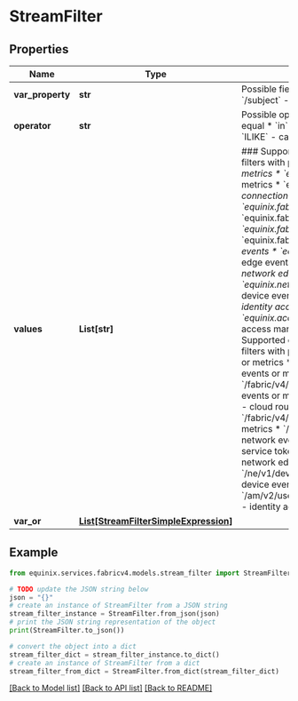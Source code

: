 # StreamFilter


## Properties

Name | Type | Description | Notes
------------ | ------------- | ------------- | -------------
**var_property** | **str** | Possible field names to use on filters:  * &#x60;/subject&#x60; - subject  * &#x60;/type&#x60; - type  | [optional] 
**operator** | **str** | Possible operators to use on filters:  * &#x60;&#x3D;&#x60; - equal  * &#x60;in&#x60; - in  * &#x60;LIKE&#x60; - case-sensitive like  * &#x60;ILIKE&#x60; - case-insensitive like  | [optional] 
**values** | **List[str]** | ### Supported event or metric names to use on filters with property /type:   * &#x60;*&#x60; - all events or metrics   * &#x60;equinix.fabric.port.*&#x60; - port events or metrics   * &#x60;equinix.fabric.connection.*&#x60; - connection events or metrics   * &#x60;equinix.fabric.router.*&#x60; - cloud router events   * &#x60;equinix.fabric.metro.*&#x60; - metro metrics   * &#x60;equinix.fabric.network.*&#x60; - network events   * &#x60;equinix.fabric.service_token.*&#x60; - service token events   * &#x60;equinix.network_edge.*&#x60; - network edge events   * &#x60;equinix.network_edge.acl.*&#x60; - network edge acl events   * &#x60;equinix.network_edge.device.*&#x60; - network edge device events   * &#x60;equinix.access_manager.*&#x60; - identity access manager events   * &#x60;equinix.access_manager.user.role.*&#x60; - identity access manager user role events ### Supported event or metric names to use on filters with property /subject:   * &#x60;*&#x60; - all events or metrics   * &#x60;/fabric/v4/ports/&lt;uuid&gt;&#x60; - port events or metrics   * &#x60;/fabric/v4/connections/&lt;uuid&gt;&#x60; - connection events or metrics   * &#x60;/fabric/v4/routers/&lt;uuid&gt;&#x60; - cloud router events   * &#x60;/fabric/v4/metros/&lt;metroCode&gt;&#x60; - metro metrics   * &#x60;/fabric/v4/networks/&lt;uuid&gt;&#x60; - network events   * &#x60;/fabric/v4/tokens/&lt;uuid&gt;&#x60; - service token events   * &#x60;/ne/v1/acl/&lt;uuid&gt;&#x60; - network edge acl events   * &#x60;/ne/v1/devices/&lt;uuid&gt;&#x60; - network edge device events   * &#x60;/am/v2/users/&lt;uuid&gt;/roleAssignments/&lt;uuid&gt;&#x60; - identity access manager events  | [optional] 
**var_or** | [**List[StreamFilterSimpleExpression]**](StreamFilterSimpleExpression.md) |  | [optional] 

## Example

```python
from equinix.services.fabricv4.models.stream_filter import StreamFilter

# TODO update the JSON string below
json = "{}"
# create an instance of StreamFilter from a JSON string
stream_filter_instance = StreamFilter.from_json(json)
# print the JSON string representation of the object
print(StreamFilter.to_json())

# convert the object into a dict
stream_filter_dict = stream_filter_instance.to_dict()
# create an instance of StreamFilter from a dict
stream_filter_from_dict = StreamFilter.from_dict(stream_filter_dict)
```
[[Back to Model list]](../README.md#documentation-for-models) [[Back to API list]](../README.md#documentation-for-api-endpoints) [[Back to README]](../README.md)


